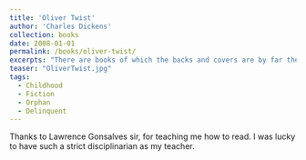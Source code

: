```yaml
---
title: 'Oliver Twist'
author: 'Charles Dickens'
collection: books
date: 2008-01-01
permalink: /books/oliver-twist/
excerpts: "There are books of which the backs and covers are by far the best parts."
teaser: "OliverTwist.jpg"
tags:
  - Childhood
  - Fiction
  - Orphan
  - Delinquent
---
```


Thanks to Lawrence Gonsalves sir, for teaching me how to read. I was lucky to have such a strict disciplinarian as my teacher.